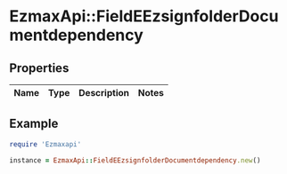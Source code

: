 # EzmaxApi::FieldEEzsignfolderDocumentdependency

## Properties

| Name | Type | Description | Notes |
| ---- | ---- | ----------- | ----- |

## Example

```ruby
require 'Ezmaxapi'

instance = EzmaxApi::FieldEEzsignfolderDocumentdependency.new()
```


